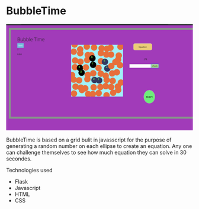 # BubbleTime


![](static/img/Screen%20Shot%202020-01-10%20at%201.41.57%20PM.png)

BubbleTime is based on a grid bulit in javasscript for the purpose of generating a random number on each ellipse to create an equation. Any one can challenge themselves to see how much equation they can solve in 30 secondes. 

Technologies used
* Flask
* Javascript
* HTML
* CSS
